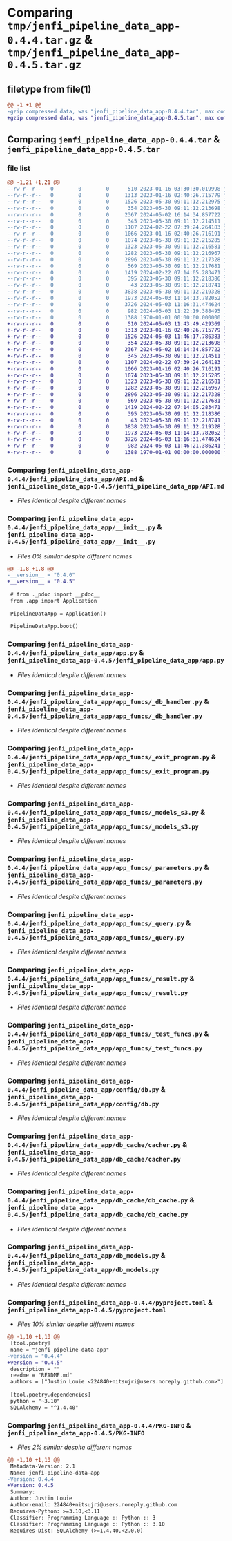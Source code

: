 # Comparing `tmp/jenfi_pipeline_data_app-0.4.4.tar.gz` & `tmp/jenfi_pipeline_data_app-0.4.5.tar.gz`

## filetype from file(1)

```diff
@@ -1 +1 @@
-gzip compressed data, was "jenfi_pipeline_data_app-0.4.4.tar", max compression
+gzip compressed data, was "jenfi_pipeline_data_app-0.4.5.tar", max compression
```

## Comparing `jenfi_pipeline_data_app-0.4.4.tar` & `jenfi_pipeline_data_app-0.4.5.tar`

### file list

```diff
@@ -1,21 +1,21 @@
--rw-r--r--   0        0        0      510 2023-01-16 03:30:30.019998 jenfi_pipeline_data_app-0.4.4/README.md
--rw-r--r--   0        0        0     1313 2023-01-16 02:40:26.715779 jenfi_pipeline_data_app-0.4.4/jenfi_pipeline_data_app/API.md
--rw-r--r--   0        0        0     1526 2023-05-30 09:11:12.212975 jenfi_pipeline_data_app-0.4.4/jenfi_pipeline_data_app/__init__.py
--rw-r--r--   0        0        0      354 2023-05-30 09:11:12.213698 jenfi_pipeline_data_app-0.4.4/jenfi_pipeline_data_app/_pdoc.py
--rw-r--r--   0        0        0     2367 2024-05-02 16:14:34.857722 jenfi_pipeline_data_app-0.4.4/jenfi_pipeline_data_app/app.py
--rw-r--r--   0        0        0      345 2023-05-30 09:11:12.214511 jenfi_pipeline_data_app-0.4.4/jenfi_pipeline_data_app/app_funcs/_constants.py
--rw-r--r--   0        0        0     1107 2024-02-22 07:39:24.264183 jenfi_pipeline_data_app-0.4.4/jenfi_pipeline_data_app/app_funcs/_db_handler.py
--rw-r--r--   0        0        0     1066 2023-01-16 02:40:26.716191 jenfi_pipeline_data_app-0.4.4/jenfi_pipeline_data_app/app_funcs/_exit_program.py
--rw-r--r--   0        0        0     1074 2023-05-30 09:11:12.215285 jenfi_pipeline_data_app-0.4.4/jenfi_pipeline_data_app/app_funcs/_models_s3.py
--rw-r--r--   0        0        0     1323 2023-05-30 09:11:12.216581 jenfi_pipeline_data_app-0.4.4/jenfi_pipeline_data_app/app_funcs/_parameters.py
--rw-r--r--   0        0        0     1282 2023-05-30 09:11:12.216967 jenfi_pipeline_data_app-0.4.4/jenfi_pipeline_data_app/app_funcs/_query.py
--rw-r--r--   0        0        0     2896 2023-05-30 09:11:12.217328 jenfi_pipeline_data_app-0.4.4/jenfi_pipeline_data_app/app_funcs/_result.py
--rw-r--r--   0        0        0      569 2023-05-30 09:11:12.217681 jenfi_pipeline_data_app-0.4.4/jenfi_pipeline_data_app/app_funcs/_test_funcs.py
--rw-r--r--   0        0        0     1419 2024-02-22 07:14:05.283471 jenfi_pipeline_data_app-0.4.4/jenfi_pipeline_data_app/config/db.py
--rw-r--r--   0        0        0      395 2023-05-30 09:11:12.218386 jenfi_pipeline_data_app-0.4.4/jenfi_pipeline_data_app/config/s3.py
--rw-r--r--   0        0        0       43 2023-05-30 09:11:12.218741 jenfi_pipeline_data_app-0.4.4/jenfi_pipeline_data_app/db_cache/__init__.py
--rw-r--r--   0        0        0     3838 2023-05-30 09:11:12.219328 jenfi_pipeline_data_app-0.4.4/jenfi_pipeline_data_app/db_cache/cacher.py
--rw-r--r--   0        0        0     1973 2024-05-03 11:14:13.782052 jenfi_pipeline_data_app-0.4.4/jenfi_pipeline_data_app/db_cache/db_cache.py
--rw-r--r--   0        0        0     3726 2024-05-03 11:16:31.474624 jenfi_pipeline_data_app-0.4.4/jenfi_pipeline_data_app/db_models.py
--rw-r--r--   0        0        0      982 2024-05-03 11:22:19.388495 jenfi_pipeline_data_app-0.4.4/pyproject.toml
--rw-r--r--   0        0        0     1388 1970-01-01 00:00:00.000000 jenfi_pipeline_data_app-0.4.4/PKG-INFO
+-rw-r--r--   0        0        0      510 2024-05-03 11:43:49.429369 jenfi_pipeline_data_app-0.4.5/README.md
+-rw-r--r--   0        0        0     1313 2023-01-16 02:40:26.715779 jenfi_pipeline_data_app-0.4.5/jenfi_pipeline_data_app/API.md
+-rw-r--r--   0        0        0     1526 2024-05-03 11:46:17.786383 jenfi_pipeline_data_app-0.4.5/jenfi_pipeline_data_app/__init__.py
+-rw-r--r--   0        0        0      354 2023-05-30 09:11:12.213698 jenfi_pipeline_data_app-0.4.5/jenfi_pipeline_data_app/_pdoc.py
+-rw-r--r--   0        0        0     2367 2024-05-02 16:14:34.857722 jenfi_pipeline_data_app-0.4.5/jenfi_pipeline_data_app/app.py
+-rw-r--r--   0        0        0      345 2023-05-30 09:11:12.214511 jenfi_pipeline_data_app-0.4.5/jenfi_pipeline_data_app/app_funcs/_constants.py
+-rw-r--r--   0        0        0     1107 2024-02-22 07:39:24.264183 jenfi_pipeline_data_app-0.4.5/jenfi_pipeline_data_app/app_funcs/_db_handler.py
+-rw-r--r--   0        0        0     1066 2023-01-16 02:40:26.716191 jenfi_pipeline_data_app-0.4.5/jenfi_pipeline_data_app/app_funcs/_exit_program.py
+-rw-r--r--   0        0        0     1074 2023-05-30 09:11:12.215285 jenfi_pipeline_data_app-0.4.5/jenfi_pipeline_data_app/app_funcs/_models_s3.py
+-rw-r--r--   0        0        0     1323 2023-05-30 09:11:12.216581 jenfi_pipeline_data_app-0.4.5/jenfi_pipeline_data_app/app_funcs/_parameters.py
+-rw-r--r--   0        0        0     1282 2023-05-30 09:11:12.216967 jenfi_pipeline_data_app-0.4.5/jenfi_pipeline_data_app/app_funcs/_query.py
+-rw-r--r--   0        0        0     2896 2023-05-30 09:11:12.217328 jenfi_pipeline_data_app-0.4.5/jenfi_pipeline_data_app/app_funcs/_result.py
+-rw-r--r--   0        0        0      569 2023-05-30 09:11:12.217681 jenfi_pipeline_data_app-0.4.5/jenfi_pipeline_data_app/app_funcs/_test_funcs.py
+-rw-r--r--   0        0        0     1419 2024-02-22 07:14:05.283471 jenfi_pipeline_data_app-0.4.5/jenfi_pipeline_data_app/config/db.py
+-rw-r--r--   0        0        0      395 2023-05-30 09:11:12.218386 jenfi_pipeline_data_app-0.4.5/jenfi_pipeline_data_app/config/s3.py
+-rw-r--r--   0        0        0       43 2023-05-30 09:11:12.218741 jenfi_pipeline_data_app-0.4.5/jenfi_pipeline_data_app/db_cache/__init__.py
+-rw-r--r--   0        0        0     3838 2023-05-30 09:11:12.219328 jenfi_pipeline_data_app-0.4.5/jenfi_pipeline_data_app/db_cache/cacher.py
+-rw-r--r--   0        0        0     1973 2024-05-03 11:14:13.782052 jenfi_pipeline_data_app-0.4.5/jenfi_pipeline_data_app/db_cache/db_cache.py
+-rw-r--r--   0        0        0     3726 2024-05-03 11:16:31.474624 jenfi_pipeline_data_app-0.4.5/jenfi_pipeline_data_app/db_models.py
+-rw-r--r--   0        0        0      982 2024-05-03 11:46:21.386241 jenfi_pipeline_data_app-0.4.5/pyproject.toml
+-rw-r--r--   0        0        0     1388 1970-01-01 00:00:00.000000 jenfi_pipeline_data_app-0.4.5/PKG-INFO
```

### Comparing `jenfi_pipeline_data_app-0.4.4/jenfi_pipeline_data_app/API.md` & `jenfi_pipeline_data_app-0.4.5/jenfi_pipeline_data_app/API.md`

 * *Files identical despite different names*

### Comparing `jenfi_pipeline_data_app-0.4.4/jenfi_pipeline_data_app/__init__.py` & `jenfi_pipeline_data_app-0.4.5/jenfi_pipeline_data_app/__init__.py`

 * *Files 0% similar despite different names*

```diff
@@ -1,8 +1,8 @@
-__version__ = "0.4.0"
+__version__ = "0.4.5"
 
 # from ._pdoc import __pdoc__
 from .app import Application
 
 PipelineDataApp = Application()
 
 PipelineDataApp.boot()
```

### Comparing `jenfi_pipeline_data_app-0.4.4/jenfi_pipeline_data_app/app.py` & `jenfi_pipeline_data_app-0.4.5/jenfi_pipeline_data_app/app.py`

 * *Files identical despite different names*

### Comparing `jenfi_pipeline_data_app-0.4.4/jenfi_pipeline_data_app/app_funcs/_db_handler.py` & `jenfi_pipeline_data_app-0.4.5/jenfi_pipeline_data_app/app_funcs/_db_handler.py`

 * *Files identical despite different names*

### Comparing `jenfi_pipeline_data_app-0.4.4/jenfi_pipeline_data_app/app_funcs/_exit_program.py` & `jenfi_pipeline_data_app-0.4.5/jenfi_pipeline_data_app/app_funcs/_exit_program.py`

 * *Files identical despite different names*

### Comparing `jenfi_pipeline_data_app-0.4.4/jenfi_pipeline_data_app/app_funcs/_models_s3.py` & `jenfi_pipeline_data_app-0.4.5/jenfi_pipeline_data_app/app_funcs/_models_s3.py`

 * *Files identical despite different names*

### Comparing `jenfi_pipeline_data_app-0.4.4/jenfi_pipeline_data_app/app_funcs/_parameters.py` & `jenfi_pipeline_data_app-0.4.5/jenfi_pipeline_data_app/app_funcs/_parameters.py`

 * *Files identical despite different names*

### Comparing `jenfi_pipeline_data_app-0.4.4/jenfi_pipeline_data_app/app_funcs/_query.py` & `jenfi_pipeline_data_app-0.4.5/jenfi_pipeline_data_app/app_funcs/_query.py`

 * *Files identical despite different names*

### Comparing `jenfi_pipeline_data_app-0.4.4/jenfi_pipeline_data_app/app_funcs/_result.py` & `jenfi_pipeline_data_app-0.4.5/jenfi_pipeline_data_app/app_funcs/_result.py`

 * *Files identical despite different names*

### Comparing `jenfi_pipeline_data_app-0.4.4/jenfi_pipeline_data_app/app_funcs/_test_funcs.py` & `jenfi_pipeline_data_app-0.4.5/jenfi_pipeline_data_app/app_funcs/_test_funcs.py`

 * *Files identical despite different names*

### Comparing `jenfi_pipeline_data_app-0.4.4/jenfi_pipeline_data_app/config/db.py` & `jenfi_pipeline_data_app-0.4.5/jenfi_pipeline_data_app/config/db.py`

 * *Files identical despite different names*

### Comparing `jenfi_pipeline_data_app-0.4.4/jenfi_pipeline_data_app/db_cache/cacher.py` & `jenfi_pipeline_data_app-0.4.5/jenfi_pipeline_data_app/db_cache/cacher.py`

 * *Files identical despite different names*

### Comparing `jenfi_pipeline_data_app-0.4.4/jenfi_pipeline_data_app/db_cache/db_cache.py` & `jenfi_pipeline_data_app-0.4.5/jenfi_pipeline_data_app/db_cache/db_cache.py`

 * *Files identical despite different names*

### Comparing `jenfi_pipeline_data_app-0.4.4/jenfi_pipeline_data_app/db_models.py` & `jenfi_pipeline_data_app-0.4.5/jenfi_pipeline_data_app/db_models.py`

 * *Files identical despite different names*

### Comparing `jenfi_pipeline_data_app-0.4.4/pyproject.toml` & `jenfi_pipeline_data_app-0.4.5/pyproject.toml`

 * *Files 10% similar despite different names*

```diff
@@ -1,10 +1,10 @@
 [tool.poetry]
 name = "jenfi-pipeline-data-app"
-version = "0.4.4"
+version = "0.4.5"
 description = ""
 readme = "README.md"
 authors = ["Justin Louie <224840+nitsujri@users.noreply.github.com>"]
 
 [tool.poetry.dependencies]
 python = "~3.10"
 SQLAlchemy = "^1.4.40"
```

### Comparing `jenfi_pipeline_data_app-0.4.4/PKG-INFO` & `jenfi_pipeline_data_app-0.4.5/PKG-INFO`

 * *Files 2% similar despite different names*

```diff
@@ -1,10 +1,10 @@
 Metadata-Version: 2.1
 Name: jenfi-pipeline-data-app
-Version: 0.4.4
+Version: 0.4.5
 Summary: 
 Author: Justin Louie
 Author-email: 224840+nitsujri@users.noreply.github.com
 Requires-Python: >=3.10,<3.11
 Classifier: Programming Language :: Python :: 3
 Classifier: Programming Language :: Python :: 3.10
 Requires-Dist: SQLAlchemy (>=1.4.40,<2.0.0)
```

